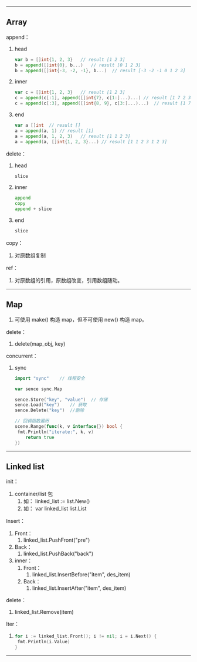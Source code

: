 

---

## Array

append：

1. head

   ```go
   var b = []int{1, 2, 3}	// result [1 2 3]           
   b = append([]int{0}, b...)	// result [0 1 2 3]
   b = append([]int{-3, -2, -1}, b...)	// result [-3 -2 -1 0 1 2 3]
   ```

   

2. inner

   ```go
   var c = []int{1, 2, 3}	// result [1 2 3]
   c = append(c[:1], append([]int{7}, c[1:]...)...)	// result [1 7 2 3]
   c = append(c[:3], append([]int{8, 9}, c[3:]...)...)	// result [1 7 2 8 9 3]
   ```

   

3. end

   ```go
   var a []int	// result []
   a = append(a, 1)	// result [1]
   a = append(a, 1, 2, 3)	// result [1 1 2 3]
   a = append(a, []int{1, 2, 3}...)	// result [1 1 2 3 1 2 3]
   ```

delete：

1. head

   ```go
   slice
   ```

2. inner

   ```go
   append
   copy
   append + slice
   ```

3. end

   ```go
   slice
   ```

   

copy：

1. 对原数组复制

ref：

1. 对原数组的引用，原数组改变，引用数组随动。

---

## Map

1. 可使用 make() 构造 map，但不可使用 new() 构造 map。

delete：

1. delete(map_obj, key)

concurrent：

1. sync

   ```go
   import "sync"	// 线程安全
   
   var sence sync.Map
   
   sence.Store("key", "value")	// 存储
   sence.Load("key")	// 获取
   sence.Delete("key")	//删除
   
   // 回调函数遍历
   scene.Range(func(k, v interface{}) bool {
   	fmt.Println("iterate:", k, v)
       return true
   })
   ```

   

---

## Linked list

init：

1. container/list 包
   1. 如： linked_list := list.New()
   2. 如： var linked_list list.List

Insert：

1. Front：
   1. linked_list.PushFront("pre")
2. Back：
   1. linked_list.PushBack("back")
3. inner：
   1. Front：
      1. linked_list.InsertBefore("item", des_item)
   2. Back：
      1. linked_list.InsertAfter("item", des_item)

delete：

1. linked_list.Remove(item)

Iter：

1. ```go
   for i := linked_list.Front(); i != nil; i = i.Next() {
   	fmt.Println(i.Value)
   }
   ```

---

